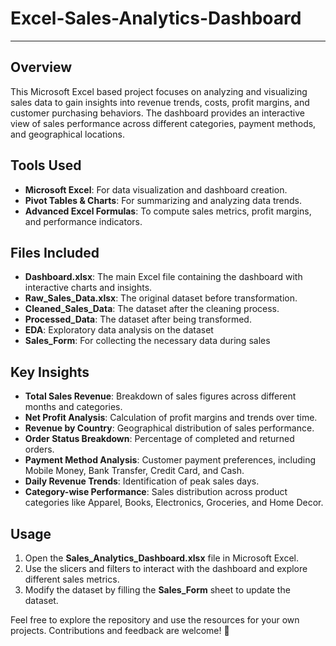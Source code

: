 # Excel-Sales-Analytics-Dashboard

---

## Overview
This Microsoft Excel based project focuses on analyzing and visualizing sales data to gain insights into revenue trends, costs, profit margins, and customer purchasing behaviors. The dashboard provides an interactive view of sales performance across different categories, payment methods, and geographical locations.

## Tools Used
- **Microsoft Excel**: For data visualization and dashboard creation.
- **Pivot Tables & Charts**: For summarizing and analyzing data trends.
- **Advanced Excel Formulas**: To compute sales metrics, profit margins, and performance indicators.

## Files Included
- **Dashboard.xlsx**: The main Excel file containing the dashboard with interactive charts and insights.
- **Raw_Sales_Data.xlsx**: The original dataset before transformation.
- **Cleaned_Sales_Data**: The dataset after the cleaning process.
- **Processed_Data**: The dataset after being transformed.
- **EDA**: Exploratory data analysis on the dataset
- **Sales_Form**: For collecting the necessary data during sales

## Key Insights
- **Total Sales Revenue**: Breakdown of sales figures across different months and categories.
- **Net Profit Analysis**: Calculation of profit margins and trends over time.
- **Revenue by Country**: Geographical distribution of sales performance.
- **Order Status Breakdown**: Percentage of completed and returned orders.
- **Payment Method Analysis**: Customer payment preferences, including Mobile Money, Bank Transfer, Credit Card, and Cash.
- **Daily Revenue Trends**: Identification of peak sales days.
- **Category-wise Performance**: Sales distribution across product categories like Apparel, Books, Electronics, Groceries, and Home Decor.

## Usage
1. Open the **Sales_Analytics_Dashboard.xlsx** file in Microsoft Excel.
2. Use the slicers and filters to interact with the dashboard and explore different sales metrics.
3. Modify the dataset by filling the **Sales_Form** sheet to update the dataset.


Feel free to explore the repository and use the resources for your own projects. Contributions and feedback are welcome! 🚀
